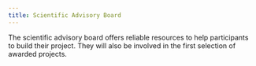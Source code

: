 ```yaml
---
title: Scientific Advisory Board
---
```

The scientific advisory board offers reliable resources to help participants to build their project. They will also be involved in the first selection of awarded projects.